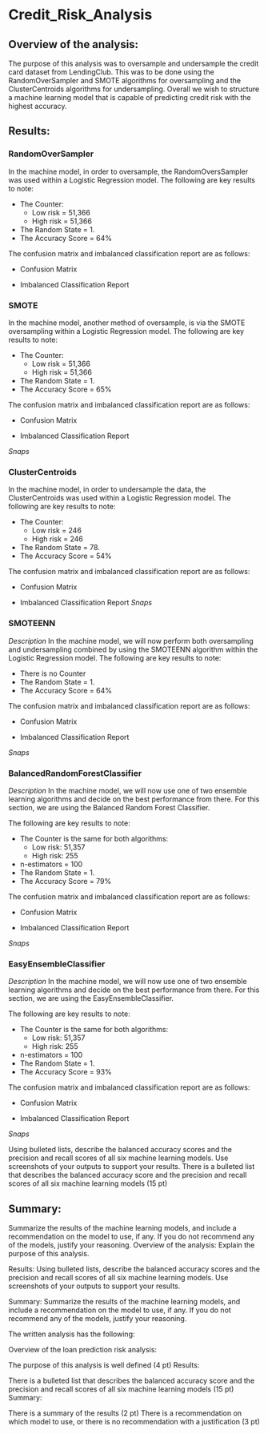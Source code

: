 # Credit_Risk_Analysis


## Overview of the analysis:
The purpose of this analysis was to oversample and undersample the credit card dataset from LendingClub. This was to be done using the RandomOverSampler and SMOTE algorithms for oversampling and the ClusterCentroids algorithms for undersampling. Overall we wish to structure a machine learning model that is capable of predicting credit risk with the highest accuracy.


## Results: 

### RandomOverSampler
In the machine model, in order to oversample, the RandomOversSampler was used within a Logistic Regression model. The following are key results to note: 
- The Counter:
  - Low risk = 51,366
  - High risk = 51,366
- The Random State = 1. 
- The Accuracy Score = 64%

The confusion matrix and imbalanced classification report are as follows:
- Confusion Matrix



- Imbalanced Classification Report



### SMOTE
In the machine model, another method of oversample, is via the SMOTE oversampling within a Logistic Regression model. The following are key results to note: 
- The Counter:
  - Low risk = 51,366
  - High risk = 51,366
- The Random State = 1. 
- The Accuracy Score = 65%

The confusion matrix and imbalanced classification report are as follows:
- Confusion Matrix



- Imbalanced Classification Report

*Snaps*


### ClusterCentroids
In the machine model, in order to undersample the data, the ClusterCentroids was used within a Logistic Regression model. The following are key results to note: 
- The Counter:
  - Low risk = 246
  - High risk = 246
- The Random State = 78. 
- The Accuracy Score = 54%

The confusion matrix and imbalanced classification report are as follows:
- Confusion Matrix



- Imbalanced Classification Report
*Snaps*


### SMOTEENN
*Description*
In the machine model, we will now perform both oversampling and undersampling combined by using the SMOTEENN algorithm within the Logistic Regression model. The following are key results to note: 
- There is no Counter
- The Random State = 1. 
- The Accuracy Score = 64%

The confusion matrix and imbalanced classification report are as follows:
- Confusion Matrix



- Imbalanced Classification Report

*Snaps*


### BalancedRandomForestClassifier
*Description*
In the machine model, we will now use one of two ensemble learning algorithms and decide on the best performance from there. For this section, we are using the Balanced Random Forest Classifier.

The following are key results to note: 
- The Counter is the same for both algorithms:
  - Low risk: 51,357
  - High risk: 255
- n-estimators = 100
- The Random State = 1. 
- The Accuracy Score = 79%

The confusion matrix and imbalanced classification report are as follows:
- Confusion Matrix



- Imbalanced Classification Report


*Snaps*


### EasyEnsembleClassifier
*Description*
In the machine model, we will now use one of two ensemble learning algorithms and decide on the best performance from there. For this section, we are using the EasyEnsembleClassifier.

The following are key results to note: 
- The Counter is the same for both algorithms:
  - Low risk: 51,357
  - High risk: 255
- n-estimators = 100
- The Random State = 1. 
- The Accuracy Score = 93%

The confusion matrix and imbalanced classification report are as follows:
- Confusion Matrix



- Imbalanced Classification Report


*Snaps*



Using bulleted lists, describe the balanced accuracy scores and the precision and recall scores of all six machine learning models. Use screenshots of your outputs to support your results. 
There is a bulleted list that describes the balanced accuracy score and the precision and recall scores of all six machine learning models (15 pt)

## Summary: 
Summarize the results of the machine learning models, and include a recommendation on the model to use, if any. If you do not recommend any of the models, justify your reasoning.
Overview of the analysis: Explain the purpose of this analysis.

Results: Using bulleted lists, describe the balanced accuracy scores and the precision and recall scores of all six machine learning models. Use screenshots of your outputs to support your results.

Summary: Summarize the results of the machine learning models, and include a recommendation on the model to use, if any. If you do not recommend any of the models, justify your reasoning.


The written analysis has the following:

Overview of the loan prediction risk analysis:

The purpose of this analysis is well defined (4 pt)
Results:

There is a bulleted list that describes the balanced accuracy score and the precision and recall scores of all six machine learning models (15 pt)
Summary:

There is a summary of the results (2 pt)
There is a recommendation on which model to use, or there is no recommendation with a justification (3 pt)
